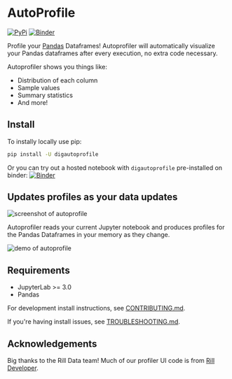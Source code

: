 # AutoProfile

[![PyPi](https://img.shields.io/pypi/v/digautoprofile.svg)](https://pypi.org/project/digautoprofile/)
[![Binder](https://mybinder.org/badge_logo.svg)](https://mybinder.org/v2/gh/cmudig/AutoProfile/HEAD?labpath=examples%2FSF%20Housing%20Demo.ipynb)

Profile your [Pandas](https://pandas.pydata.org) Dataframes! Autoprofiler will automatically visualize your Pandas dataframes after every execution, no extra code necessary.

Autoprofiler shows you things like:

-   Distribution of each column
-   Sample values
-   Summary statistics
-   And more!

## Install

To instally locally use pip:
```bash
pip install -U digautoprofile
```

Or you can try out a hosted notebook with `digautoprofile` pre-installed on binder: [![Binder](https://mybinder.org/badge_logo.svg)](https://mybinder.org/v2/gh/cmudig/AutoProfile/HEAD?labpath=examples%2FSF%20Housing%20Demo.ipynb)


## Updates profiles as your data updates
![screenshot of autoprofile](https://raw.githubusercontent.com/cmudig/AutoProfile/main/.github/screenshots/profiler_sc.png)

Autoprofiler reads your current Jupyter notebook and produces profiles for the Pandas Dataframes in your memory as they change.

![demo of autoprofile](https://raw.githubusercontent.com/cmudig/AutoProfile/main/.github/screenshots/demo.gif)

## Requirements

-   JupyterLab >= 3.0
-   Pandas


For development install instructions, see [CONTRIBUTING.md](CONTRIBUTING.md).

If you're having install issues, see [TROUBLESHOOTING.md](TROUBLESHOOTING.md).

## Acknowledgements

Big thanks to the Rill Data team! Much of our profiler UI code is from [Rill Developer](https://github.com/rilldata/rill-developer).
